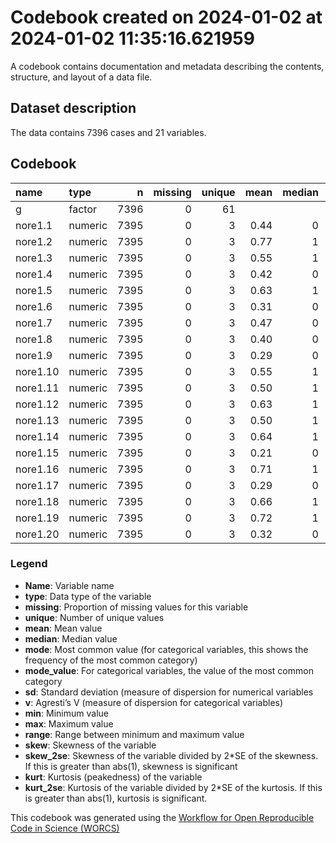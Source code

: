 Codebook created on 2024-01-02 at 2024-01-02 11:35:16.621959
================

A codebook contains documentation and metadata describing the contents,
structure, and layout of a data file.

## Dataset description

The data contains 7396 cases and 21 variables.

## Codebook

| name     | type    |    n | missing | unique | mean | median | mode | mode_value |   sd |    v | min | max | range |  skew | skew_2se |  kurt | kurt_2se |
|:---------|:--------|-----:|--------:|-------:|-----:|-------:|-----:|:-----------|-----:|-----:|----:|----:|------:|------:|---------:|------:|---------:|
| g        | factor  | 7396 |       0 |     61 |      |        |  797 | moralsense |      | 0.97 |     |     |       |       |          |       |          |
| nore1.1  | numeric | 7395 |       0 |      3 | 0.44 |      0 |    0 |            | 0.50 |      |   0 |   1 |     1 |  0.26 |     4.50 | -1.93 |   -16.98 |
| nore1.2  | numeric | 7395 |       0 |      3 | 0.77 |      1 |    1 |            | 0.42 |      |   0 |   1 |     1 | -1.29 |   -22.62 | -0.34 |    -2.99 |
| nore1.3  | numeric | 7395 |       0 |      3 | 0.55 |      1 |    1 |            | 0.50 |      |   0 |   1 |     1 | -0.20 |    -3.47 | -1.96 |   -17.22 |
| nore1.4  | numeric | 7395 |       0 |      3 | 0.42 |      0 |    0 |            | 0.49 |      |   0 |   1 |     1 |  0.31 |     5.50 | -1.90 |   -16.70 |
| nore1.5  | numeric | 7395 |       0 |      3 | 0.63 |      1 |    1 |            | 0.48 |      |   0 |   1 |     1 | -0.54 |    -9.52 | -1.71 |   -14.98 |
| nore1.6  | numeric | 7395 |       0 |      3 | 0.31 |      0 |    0 |            | 0.46 |      |   0 |   1 |     1 |  0.83 |    14.52 | -1.32 |   -11.55 |
| nore1.7  | numeric | 7395 |       0 |      3 | 0.47 |      0 |    0 |            | 0.50 |      |   0 |   1 |     1 |  0.14 |     2.39 | -1.98 |   -17.40 |
| nore1.8  | numeric | 7395 |       0 |      3 | 0.40 |      0 |    0 |            | 0.49 |      |   0 |   1 |     1 |  0.39 |     6.81 | -1.85 |   -16.24 |
| nore1.9  | numeric | 7395 |       0 |      3 | 0.29 |      0 |    0 |            | 0.46 |      |   0 |   1 |     1 |  0.91 |    15.99 | -1.17 |   -10.28 |
| nore1.10 | numeric | 7395 |       0 |      3 | 0.55 |      1 |    1 |            | 0.50 |      |   0 |   1 |     1 | -0.22 |    -3.81 | -1.95 |   -17.15 |
| nore1.11 | numeric | 7395 |       0 |      3 | 0.50 |      1 |    1 |            | 0.50 |      |   0 |   1 |     1 |  0.00 |    -0.03 | -2.00 |   -17.56 |
| nore1.12 | numeric | 7395 |       0 |      3 | 0.63 |      1 |    1 |            | 0.48 |      |   0 |   1 |     1 | -0.55 |    -9.73 | -1.69 |   -14.87 |
| nore1.13 | numeric | 7395 |       0 |      3 | 0.50 |      1 |    1 |            | 0.50 |      |   0 |   1 |     1 | -0.02 |    -0.31 | -2.00 |   -17.56 |
| nore1.14 | numeric | 7395 |       0 |      3 | 0.64 |      1 |    1 |            | 0.48 |      |   0 |   1 |     1 | -0.58 |   -10.18 | -1.66 |   -14.61 |
| nore1.15 | numeric | 7395 |       0 |      3 | 0.21 |      0 |    0 |            | 0.41 |      |   0 |   1 |     1 |  1.43 |    25.03 |  0.03 |     0.29 |
| nore1.16 | numeric | 7395 |       0 |      3 | 0.71 |      1 |    1 |            | 0.45 |      |   0 |   1 |     1 | -0.91 |   -16.03 | -1.17 |   -10.25 |
| nore1.17 | numeric | 7395 |       0 |      3 | 0.29 |      0 |    0 |            | 0.45 |      |   0 |   1 |     1 |  0.91 |    16.06 | -1.16 |   -10.21 |
| nore1.18 | numeric | 7395 |       0 |      3 | 0.66 |      1 |    1 |            | 0.47 |      |   0 |   1 |     1 | -0.67 |   -11.76 | -1.55 |   -13.62 |
| nore1.19 | numeric | 7395 |       0 |      3 | 0.72 |      1 |    1 |            | 0.45 |      |   0 |   1 |     1 | -0.97 |   -16.99 | -1.06 |    -9.34 |
| nore1.20 | numeric | 7395 |       0 |      3 | 0.32 |      0 |    0 |            | 0.47 |      |   0 |   1 |     1 |  0.75 |    13.13 | -1.44 |   -12.65 |

### Legend

- **Name**: Variable name
- **type**: Data type of the variable
- **missing**: Proportion of missing values for this variable
- **unique**: Number of unique values
- **mean**: Mean value
- **median**: Median value
- **mode**: Most common value (for categorical variables, this shows the
  frequency of the most common category)
- **mode_value**: For categorical variables, the value of the most
  common category
- **sd**: Standard deviation (measure of dispersion for numerical
  variables
- **v**: Agresti’s V (measure of dispersion for categorical variables)
- **min**: Minimum value
- **max**: Maximum value
- **range**: Range between minimum and maximum value
- **skew**: Skewness of the variable
- **skew_2se**: Skewness of the variable divided by 2\*SE of the
  skewness. If this is greater than abs(1), skewness is significant
- **kurt**: Kurtosis (peakedness) of the variable
- **kurt_2se**: Kurtosis of the variable divided by 2\*SE of the
  kurtosis. If this is greater than abs(1), kurtosis is significant.

This codebook was generated using the [Workflow for Open Reproducible
Code in Science (WORCS)](https://osf.io/zcvbs/)
